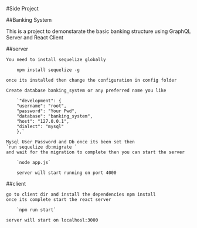 #Side Project

##Banking System

This is a project to demonstarate the basic banking structure using GraphQL Server and React Client

##server
	
	You need to install sequelize globally

		npm install sequelize -g

	once its installed then change the configuration in config folder

	Create database banking_system or any preferred name you like

		`"development": {
	    "username": "root",
	    "password": "Your Pwd",
	    "database": "banking_system",
	    "host": "127.0.0.1",
	    "dialect": "mysql"
	  	},`

	Mysql User Password and Db once its been set then 
	`run sequelize db:migrate `
	and wait for the migration to complete then you can start the server

		`node app.js`

		server will start running on port 4000

##client
	
	go to client dir and install the dependencies npm install
	once its complete start the react server 

		`npm run start`

	server will start on localhosl:3000
	
